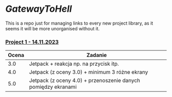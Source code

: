 # *GatewayToHell*
This is a repo just for managing links to every new project library, as it seems it will be more unorganised without it.

### [Project 1 - 14.11.2023](https://github.com/Buczixo/Projekt1)
|Ocena|Zadanie|
|---|---|
|3.0|Jetpack + reakcja np. na przycisk itp.|
|4.0|Jetpack (z oceny 3.0) + minimum 3 różne ekrany|
|5.0|Jetpack (z oceny 4.0) + przenoszenie danych pomiędzy ekranami|

